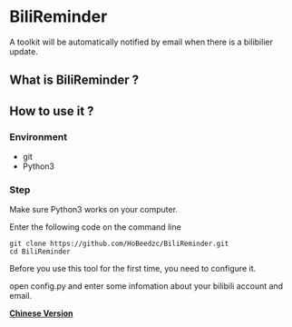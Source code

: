 # BiliReminder

A toolkit will be automatically notified by email when there is a bilibilier update.

## What is BiliReminder ?

## How to use it ?

### Environment

- git
- Python3

### Step

Make sure Python3 works on your computer.

Enter the following code on the command line

```shell
git clone https://github.com/HoBeedzc/BiliReminder.git
cd BiliReminder
```

Before you use this tool for the first time, you need to configure it.

open config.py and enter some infomation about your bilibili account and email.

**[Chinese Version](./README_zh-CN.md)**
